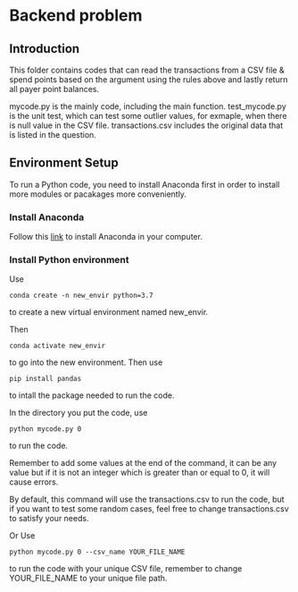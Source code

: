 # Backend problem
## Introduction
This folder contains codes that can read the transactions from a CSV file & spend points based on the argument using the rules above and lastly return all payer point balances.

mycode.py is the mainly code, including the main function. test_mycode.py is the unit test, which can test some outlier values, for exmaple, when there is null value in the CSV file.
transactions.csv includes the original data that is listed in the question.
## Environment Setup
To run a Python code, you need to install Anaconda first in order to install more modules or pacakages more conveniently.
### Install Anaconda
Follow this [link](https://problemsolvingwithpython.com/01-Orientation/01.03-Installing-Anaconda-on-Windows/) to install Anaconda in your computer.

### Install Python environment
Use
```
conda create -n new_envir python=3.7 
```
to create a new virtual environment named new_envir.

Then
```
conda activate new_envir
```
to go into the new environment.
Then use
```
pip install pandas
``` 
to intall the package needed to run the code.

In the directory you put the code, use
```
python mycode.py 0
```
to run the code.

Remember to add some values at the end of the command, it can be any value but if it is not an integer which is greater than or equal to 0, it will cause errors.

By default, this command will use the transactions.csv to run the code, but if you want to test some random cases, feel free to change transactions.csv to satisfy
your needs. 

Or Use
```
python mycode.py 0 --csv_name YOUR_FILE_NAME
```
to run the code with your unique CSV file, remember to change YOUR_FILE_NAME to your unique file path.

